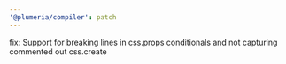 ```yaml
---
'@plumeria/compiler': patch
---
```


fix: Support for breaking lines in css.props conditionals and not capturing commented out css.create
